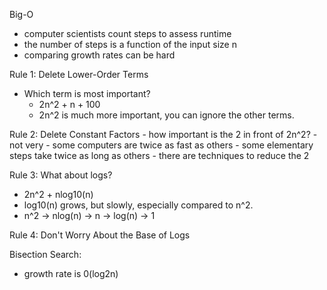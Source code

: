 Big-O
- computer scientists count steps to assess runtime     
- the number of steps is a function of the input size n
- comparing growth rates can be hard

Rule 1: Delete Lower-Order Terms
- Which term is most important?
    - 2n^2 + n + 100
    - 2n^2 is much more important, you can ignore the other terms.

Rule 2: Delete Constant Factors
    - how important is the 2 in front of 2n^2?
    - not very
    - some computers are twice as fast as others
    - some elementary steps take twice as long as others
    - there are techniques to reduce the 2

Rule 3: What about logs?
- 2n^2 + nlog10(n)
- log10(n) grows, but slowly, especially compared to n^2.
- n^2 -> nlog(n) -> n -> log(n) -> 1

Rule 4: Don't Worry About the Base of Logs

Bisection Search:
- growth rate is 0(log2n)